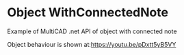 # Object  WithConnectedNote
Example of MultiCAD .net API of object with connected note

Object behaviour is shown at:https://youtu.be/pDxtt5yB5VY
